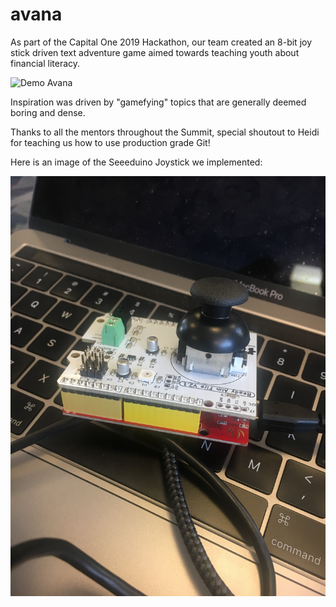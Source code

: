# avana

As part of the Capital One 2019 Hackathon, our team created an 8-bit joy stick driven text adventure game aimed towards teaching youth about financial literacy. 

![Demo Avana](https://github.com/ahmedl9/avana/blob/master/Assets/AvanaDemo.gif)

Inspiration was driven by "gamefying" topics that are generally deemed boring and dense.

Thanks to all the mentors throughout the Summit, special shoutout to Heidi for teaching us how to use production grade Git!


Here is an image of the Seeeduino Joystick we implemented: 

![](IMG_3420.JPG)

